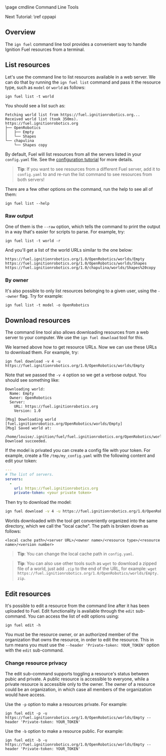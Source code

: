 \page cmdline Command Line Tools

Next Tutorial: \ref cppapi

## Overview

The `ign fuel` command line tool provides a convenient way to handle Ignition
Fuel resources from a terminal.

## List resources

Let's use the command line to list resources available in a web server.
We can do that by running the `ign fuel list` command and pass it the resource
type, such as `model` or `world` as follows:

`ign fuel list -t world`

You should see a list such as:

```
Fetching world list from https://fuel.ignitionrobotics.org...
Received world list (took 350ms).
https://fuel.ignitionrobotics.org
├── OpenRobotics
│   ├── Empty
│   └── Shapes
└── chapulina
    └── Shapes copy
```

By default, Fuel will list resources from all the servers listed in your
`config.yaml` file. See the
[configuration tutorial](https://gazebosim.org/tutorials/fuel_tools/1.0/md__data_ignition_ign-fuel-tools_tutorials_02_configuration.html)
for more details.

> **Tip**: If you want to see resources from a different Fuel server, add it to
`config.yaml` to and re-run the list command to see resources from both servers!

There are a few other options on the command, run the help to see all of them:

`ign fuel list --help`

### Raw output

One of them is the `--raw` option, which tells the command to print the output in
a way that's easier for scripts to parse. For example, try:

`ign fuel list -t world -r`

And you'll get a list of the world URLs similar to the one below:

```
https://fuel.ignitionrobotics.org/1.0/OpenRobotics/worlds/Empty
https://fuel.ignitionrobotics.org/1.0/OpenRobotics/worlds/Shapes
https://fuel.ignitionrobotics.org/1.0/chapulina/worlds/Shapes%20copy
```

### By owner

It's also possible to only list resources belonging to a given user, using the
`--owner` flag. Try for example:

`ign fuel list -t model -o OpenRobotics`

## Download resources

The command line tool also allows downloading resources from a web server to your
computer. We use the `ign fuel download` tool for this.

We learned above how to get resource URLs. Now we can use these URLs to download
them. For example, try:

`ign fuel download -v 4 -u https://fuel.ignitionrobotics.org/1.0/OpenRobotics/worlds/Empty`

Note that we passed the `-v 4` option so we get a verbose output. You should see something like:

```
Downloading world:
  Name: Empty
  Owner: OpenRobotics
  Server:
    URL: https://fuel.ignitionrobotics.org
    Version: 1.0

[Msg] Downloading world [fuel.ignitionrobotics.org/OpenRobotics/worlds/Empty]
[Msg] Saved world at:
  /home/louise/.ignition/fuel/fuel.ignitionrobotics.org/OpenRobotics/worlds/Empty/1
Download succeeded.
```

If the model is privated you can create a config file with your token. For example, create a file
`/tmp/my_config.yaml` with the following content and edit your token:

```yaml
---
# The list of servers.
servers:
  -
    url: https://fuel.ignitionrobotics.org
    private-token: <your private token>
```

Then try to download the model:

```bash
ign fuel download -v 4 -u https://fuel.ignitionrobotics.org/1.0/OpenRobotics/worlds/Empty -c /tmp/my_config.yaml
```

Worlds downloaded with the tool get conveniently organized into the same
directory, which we call the "local cache". The path is broken down as follows:

`<local cache path>/<server URL>/<owner name>/<resource type>/<resource name>/<version number>`

> **Tip**: You can change the local cache path in `config.yaml`.

> **Tip**: You can also use other tools such as `wget` to download a zipped file of a world, just add `.zip` to the end of the URL, for example: `wget https://fuel.ignitionrobotics.org/1.0/OpenRobotics/worlds/Empty.zip`.

## Edit resources

It's possible to edit a resource from the command line after it has been
uploaded to Fuel. Edit functionality is available through the `edit`
sub-command. You can access the list of edit options using:

```
ign fuel edit -h
```

You must be the resource owner, or an authorized member of the organization that owns the resource, in order to edit the resource. This in turn means you must use the `--header 'Private-token: YOUR_TOKEN'` option with the `edit` sub-command.

### Change resource privacy

The edit sub-command supports toggling a resource's status between pubic and
private. A public resource is accessible to everyone, while a private
resource is accessible only to the owner. The owner of a resource could be
an organization, in which case all members of the organization would have
access.

Use the `-p` option to make a resources private. For example:

```
ign fuel edit -p -u https://fuel.ignitionrobotics.org/1.0/OpenRobotics/worlds/Empty --header 'Private-token: YOUR_TOKEN'
```

Use the `-b` option to make a resource public. For example:

```
ign fuel edit -b -u https://fuel.ignitionrobotics.org/1.0/OpenRobotics/worlds/Empty --header 'Private-token: YOUR_TOKEN'
```
